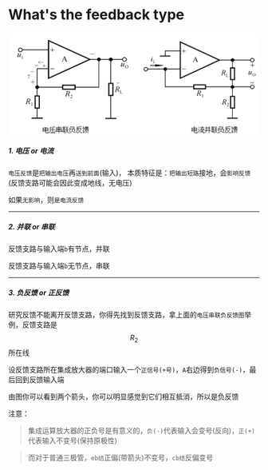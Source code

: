 # What's the feedback type

![](/assets/feedbacks.png)

##### 1. 电压 or 电流

`电压反馈`是`把输出电压`再`送到前面`(输入)， 本质特征是：`把输出短路`接地，会`影响反馈`(反馈支路可能会因此变成地线，无电压)

如果`无影响`，则`是电流反馈`
___

##### 2. 并联 or 串联

反馈支路与输入端`b`有节点，并联

反馈支路与输入端`b`无节点，串联

___

##### 3. 负反馈 or 正反馈

研究反馈不能离开反馈支路，你得先找到反馈支路，拿上面的`电压串联负反馈图`举例，反馈支路是$$R_2$$所在线

设反馈支路所在集成放大器的端口输入一个`正信号(+号)`，`A`右边得到`负信号(-)`，最后回到反馈输入端

由图你可以看到两个箭头，你可以明显感觉到它们相互抵消，所以是负反馈


注意：

> 集成运算放大器的正负号是有意义的，`负(-)`代表输入会变号(反向)，`正(+)`代表输入不变号(保持原极性)

> 而对于普通三极管，`eb结`正偏(带箭头)不变号，`cb结`反偏变号


